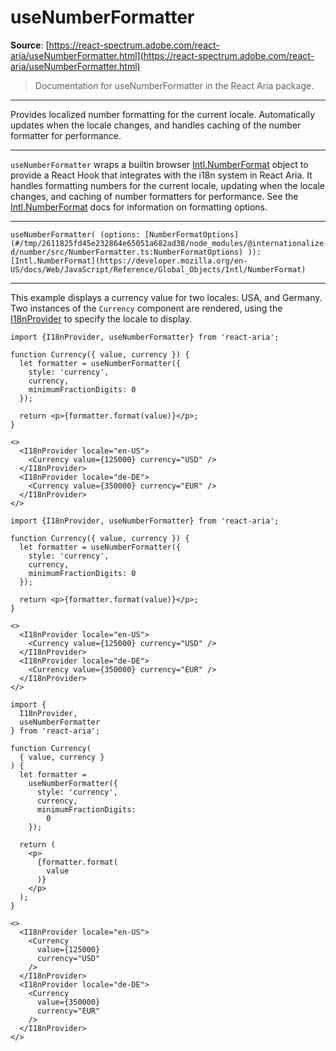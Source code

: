 # useNumberFormatter

**Source**: [https://react-spectrum.adobe.com/react-aria/useNumberFormatter.html](https://react-spectrum.adobe.com/react-aria/useNumberFormatter.html)

> Documentation for useNumberFormatter in the React Aria package.

---

Provides localized number formatting for the current locale. Automatically updates when the locale changes, and handles caching of the number formatter for performance.

* * *

`useNumberFormatter` wraps a builtin browser [Intl.NumberFormat](https://developer.mozilla.org/en-US/docs/Web/JavaScript/Reference/Global_Objects/Intl/NumberFormat) object to provide a React Hook that integrates with the i18n system in React Aria. It handles formatting numbers for the current locale, updating when the locale changes, and caching of number formatters for performance. See the [Intl.NumberFormat](https://developer.mozilla.org/en-US/docs/Web/JavaScript/Reference/Global_Objects/Intl/NumberFormat) docs for information on formatting options.

* * *

`useNumberFormatter( (options: [NumberFormatOptions](#/tmp/2611825fd45e232864e65051a682ad38/node_modules/@internationalized/number/src/NumberFormatter.ts:NumberFormatOptions) )): [Intl.NumberFormat](https://developer.mozilla.org/en-US/docs/Web/JavaScript/Reference/Global_Objects/Intl/NumberFormat)`

* * *

This example displays a currency value for two locales: USA, and Germany. Two instances of the `Currency` component are rendered, using the [I18nProvider](https://react-spectrum.adobe.com/react-aria/I18nProvider.html) to specify the locale to display.

```
import {I18nProvider, useNumberFormatter} from 'react-aria';

function Currency({ value, currency }) {
  let formatter = useNumberFormatter({
    style: 'currency',
    currency,
    minimumFractionDigits: 0
  });

  return <p>{formatter.format(value)}</p>;
}

<>
  <I18nProvider locale="en-US">
    <Currency value={125000} currency="USD" />
  </I18nProvider>
  <I18nProvider locale="de-DE">
    <Currency value={350000} currency="EUR" />
  </I18nProvider>
</>
```

```
import {I18nProvider, useNumberFormatter} from 'react-aria';

function Currency({ value, currency }) {
  let formatter = useNumberFormatter({
    style: 'currency',
    currency,
    minimumFractionDigits: 0
  });

  return <p>{formatter.format(value)}</p>;
}

<>
  <I18nProvider locale="en-US">
    <Currency value={125000} currency="USD" />
  </I18nProvider>
  <I18nProvider locale="de-DE">
    <Currency value={350000} currency="EUR" />
  </I18nProvider>
</>
```

```
import {
  I18nProvider,
  useNumberFormatter
} from 'react-aria';

function Currency(
  { value, currency }
) {
  let formatter =
    useNumberFormatter({
      style: 'currency',
      currency,
      minimumFractionDigits:
        0
    });

  return (
    <p>
      {formatter.format(
        value
      )}
    </p>
  );
}

<>
  <I18nProvider locale="en-US">
    <Currency
      value={125000}
      currency="USD"
    />
  </I18nProvider>
  <I18nProvider locale="de-DE">
    <Currency
      value={350000}
      currency="EUR"
    />
  </I18nProvider>
</>
```